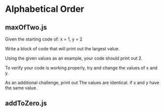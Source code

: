 # Alphabetical Order

## maxOfTwo.js
Given the starting code of: x = 1, y = 2

Write a block of code that will print out the largest value.

Using the given values as an example, your code should print out 2.

To verify your code is working properly, try and change the values of x and y.

As an additional challenge, print out The values are identical. if x and y have the same value.

## addToZero.js
